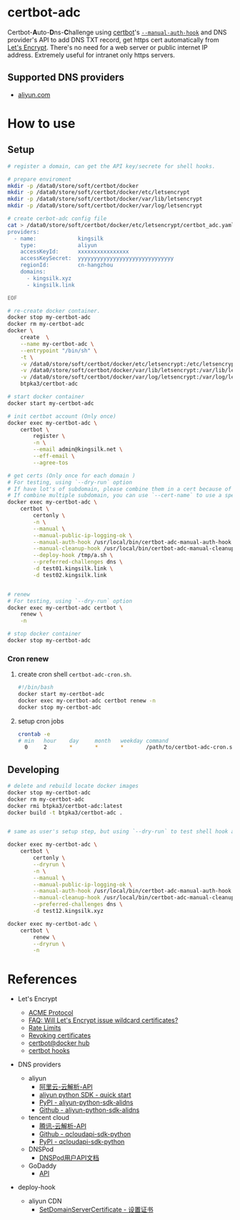 # certbot-adc

Certbot-**A**uto-**D**ns-**C**hallenge using [certbot](https://certbot.eff.org/)'s
[`--manual-auth-hook`](https://certbot.eff.org/docs/using.html#manual)
and DNS provider's API to add DNS TXT record, get https cert automatically 
from [Let's Encrypt](https://letsencrypt.org/). 
There's no need for a web server or public internet IP address. 
Extremely useful for intranet only https servers.

<!--
## Why this tool?

ACME defined several Identifier Validation Challenges:

- HTTP Challenge: 
    Requires public IP address and a http server.

- TLS with Server Name Indication (TLS SNI) Challenge. 
    Requires public IP address and a special https server.

- DNS Challenge:
    Requires no public IP address, can be used to require a https cert used in intranet only.
    Can be verified by manual or by shell hooks (with DNS provider's API).

- Out-of-Band Challenge:
    Requires human operations.
-->

## Supported DNS providers

-  [aliyun.com](https://wanwang.aliyun.com/domain/dns/)




# How to use

## Setup

```bash
# register a domain, can get the API key/secrete for shell hooks.

# prepare enviroment
mkdir -p /data0/store/soft/certbot/docker
mkdir -p /data0/store/soft/certbot/docker/etc/letsencrypt
mkdir -p /data0/store/soft/certbot/docker/var/lib/letsencrypt
mkdir -p /data0/store/soft/certbot/docker/var/log/letsencrypt

# create cerbot-adc config file
cat > /data0/store/soft/certbot/docker/etc/letsencrypt/certbot_adc.yaml <<EOF
providers:
  - name:             kingsilk
    type:             aliyun
    accessKeyId:      xxxxxxxxxxxxxxxx
    accessKeySecret:  yyyyyyyyyyyyyyyyyyyyyyyyyyyyyy
    regionId:         cn-hangzhou
    domains:
      - kingsilk.xyz
      - kingsilk.link

EOF

# re-create docker container.
docker stop my-certbot-adc
docker rm my-certbot-adc
docker \
    create  \
    --name my-certbot-adc \
    --entrypoint "/bin/sh" \
    -t \
    -v /data0/store/soft/certbot/docker/etc/letsencrypt:/etc/letsencrypt \
    -v /data0/store/soft/certbot/docker/var/lib/letsencrypt:/var/lib/letsencrypt \
    -v /data0/store/soft/certbot/docker/var/log/letsencrypt:/var/log/letsencrypt \
    btpka3/certbot-adc

# start docker container
docker start my-certbot-adc

# init certbot account (Only once)
docker exec my-certbot-adc \
    certbot \
        register \
        -n \
        --email admin@kingsilk.net \
        --eff-email \
        --agree-tos

# get certs (Only once for each domain )
# For testing, using `--dry-run` option
# If have lot's of subdomain, please combine them in a cert because of the 'Rate Limits'
# If combine multiple subdomain, you can use `--cert-name` to use a specified cert file name
docker exec my-certbot-adc \
    certbot \
        certonly \
        -n \
        --manual \
        --manual-public-ip-logging-ok \
        --manual-auth-hook /usr/local/bin/certbot-adc-manual-auth-hook \
        --manual-cleanup-hook /usr/local/bin/certbot-adc-manual-cleanup-hook \
        --deploy-hook /tmp/a.sh \
        --preferred-challenges dns \
        -d test01.kingsilk.link \
        -d test02.kingsilk.link


# renew
# For testing, using `--dry-run` option
docker exec my-certbot-adc certbot \
    renew \
    -n

# stop docker container
docker stop my-certbot-adc
```

### Cron renew


1. create cron shell `certbot-adc-cron.sh`. 
 
    ```sh
    #!/bin/bash
    docker start my-certbot-adc
    docker exec my-certbot-adc certbot renew -n
    docker stop my-certbot-adc
    ```

1. setup cron jobs

    ```sh
    crontab -e 
    # min   hour    day     month   weekday command
      0     2       *       *       *       /path/to/certbot-adc-cron.sh
    ```


## Developing

```bash
# delete and rebuild locate docker images 
docker stop my-certbot-adc
docker rm my-certbot-adc
docker rmi btpka3/certbot-adc:latest
docker build -t btpka3/certbot-adc .


# same as user's setup step, but using `--dry-run` to test shell hook and renew

docker exec my-certbot-adc \
    certbot \
        certonly \
        --dryrun \
        -n \
        --manual \
        --manual-public-ip-logging-ok \
        --manual-auth-hook /usr/local/bin/certbot-adc-manual-auth-hook \
        --manual-cleanup-hook /usr/local/bin/certbot-adc-manual-cleanup-hook \
        --preferred-challenges dns \
        -d test12.kingsilk.xyz

docker exec my-certbot-adc \
    certbot \
        renew \
        --dryrun \
        -n
```

# References

- Let's Encrypt 
    - [ACME Protocol](https://ietf-wg-acme.github.io/acme/draft-ietf-acme-acme.html)
    - [FAQ: Will Let's Encrypt issue wildcard certificates?](https://certbot.eff.org/faq/#will-let-s-encrypt-issue-wildcard-certificates)
    - [Rate Limits](https://letsencrypt.org/docs/rate-limits/)
    - [Revoking certificates](https://letsencrypt.org/docs/revoking/)
    - [certbot@docker hub](https://hub.docker.com/r/certbot/certbot/)
    - [certbot hooks](https://certbot.eff.org/docs/using.html#pre-and-post-validation-hooks)
- DNS providers
    - aliyun
        - [阿里云-云解析-API](https://help.aliyun.com/document_detail/29740.html)
        - [aliyun python SDK - quick start](https://help.aliyun.com/document_detail/53090.html)
        - [PyPI - aliyun-python-sdk-alidns](https://pypi.python.org/pypi/aliyun-python-sdk-alidns)
        - [Github - aliyun-python-sdk-alidns](https://github.com/aliyun/aliyun-openapi-python-sdk/tree/master/aliyun-python-sdk-alidns)
    - tencent cloud
        - [腾讯-云解析-API](https://cloud.tencent.com/document/api/302/8516)
        - [Github - qcloudapi-sdk-python](https://github.com/QcloudApi/qcloudapi-sdk-python)
        - [PyPI - qcloudapi-sdk-python](https://pypi.python.org/pypi/qcloudapi-sdk-python/2.0.9)
    - DNSPod
        - [DNSPod用户API文档](https://www.dnspod.cn/docs/index.html)
    - GoDaddy
        - [API](https://developer.godaddy.com/doc)
    
- deploy-hook
    - aliyun CDN
        - [SetDomainServerCertificate - 设置证书](https://help.aliyun.com/document_detail/45014.html)
